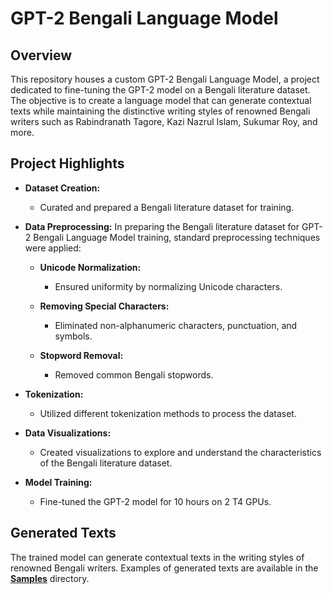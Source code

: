 # GPT-2 Bengali Language Model

## Overview

This repository houses a custom GPT-2 Bengali Language Model, a project dedicated to fine-tuning the GPT-2 model on a Bengali literature dataset. The objective is to create a language model that can generate contextual texts while maintaining the distinctive writing styles of renowned Bengali writers such as Rabindranath Tagore, Kazi Nazrul Islam, Sukumar Roy, and more.

## Project Highlights

- **Dataset Creation:**
  - Curated and prepared a Bengali literature dataset for training.

- **Data Preprocessing:**
    In preparing the Bengali literature dataset for GPT-2 Bengali Language Model training, standard preprocessing techniques were applied:
  
  - **Unicode Normalization:**
    - Ensured uniformity by normalizing Unicode characters.
  
  - **Removing Special Characters:**
    - Eliminated non-alphanumeric characters, punctuation, and symbols.
  
  - **Stopword Removal:**
    - Removed common Bengali stopwords.

- **Tokenization:**
  - Utilized different tokenization methods to process the dataset.

- **Data Visualizations:**
  - Created visualizations to explore and understand the characteristics of the Bengali literature dataset.

- **Model Training:**
  - Fine-tuned the GPT-2 model for 10 hours on 2 T4 GPUs.

## Generated Texts

The trained model can generate contextual texts in the writing styles of renowned Bengali writers. Examples of generated texts are available in the [**Samples**](./sample/) directory.




